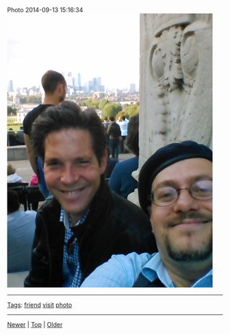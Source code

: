 <!--
title: Photo 2014-09-13 15
date: 2020-06-28T14:56:50.793Z
tags: friend, visit, photo
-->









Photo 2014-09-13 15:16:34
![](97387216287-0.jpg)

<!--BOTTOM-POST-NAVIGATION-->
---

[Tags](tags.md): [friend](tag-friend.md) [visit](tag-visit.md) [photo](tag-photo.md)

---

[Newer](96882209022.md) | [Top](index.md) | [Older](97387809067.md)
